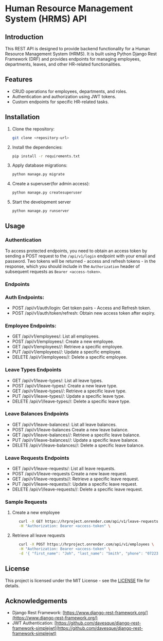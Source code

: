 # Human Resource Management System (HRMS) API

## Introduction

This REST API is designed to provide backend functionality for a Human Resource Management System (HRMS). It is built using Python Django Rest Framework (DRF) and provides endpoints for managing employees, departments, leaves, and other HR-related functionalities.

## Features

- CRUD operations for employees, departments, and roles.
- Authentication and authorization using JWT tokens.
- Custom endpoints for specific HR-related tasks.

## Installation

1. Clone the repository:
   ```bash
   git clone <repository-url>

2. Install the dependencies:
   ```bash
   pip install -r requirements.txt
   
3. Apply database migrations:
      ```bash
   python manage.py migrate
      
4. Create a superuser(for admin access):
      ```bash
   python manage.py createsuperuser
      
5. Start the development server
   ```bash
   python manage.py runserver

## Usage

### Authentication
To access protected endpoints, you need to obtain an access token by sending a POST request to the `/api/v1/login` endpoint with your email and password. Two tokens will be returned - access and refresh tokens - in the response, which you should include in the `Authorization` header of subsequent requests as `Bearer <access-token>`.

### Endpoints

### Auth Endpoints:

- POST /api/v1/auth/login: Get token pairs - Access and Refresh token.
- POST /api/v1/auth/token/refresh: Obtain new access token after expiry.


### Employee Endpoints:
- GET /api/v1/employees/: List all employees.
- POST /api/v1/employees/: Create a new employee.
- GET /api/v1/employees/<employee-id>/: Retrieve a specific employee.
- PUT /api/v1/employees/<employee-id>/: Update a specific employee.
- DELETE /api/v1/employees/<employee-id>/: Delete a specific employee.

### Leave Types Endpoints
- GET /api/v1/leave-types/: List all leave types.
- POST /api/v1/leave-types/: Create a new leave type.
- GET /api/v1/leave-types/<leave-type-id>/: Retrieve a specific leave type.
- PUT /api/v1/leave-types/<leave-type-id>/: Update a specific leave type.
- DELETE /api/v1/leave-types/<leave-type-id>/: Delete a specific leave type.

### Leave Balances Endpoints
- GET /api/v1/leave-balances/: List all leave balances.
- POST /api/v1/leave-balances Create a new leave balance.
- GET /api/v1/leave-balances/<leave-balance-id>/: Retrieve a specific leave balance.
- PUT /api/v1/leave-balances/<leave-balance-id>/: Update a specific leave balance.
- DELETE /api/v1/leave-balances/<leave-balance-id>/: Delete a specific leave balance.

### Leave Requests Endpoints
- GET /api/v1/leave-requests/: List all leave requests.
- POST /api/v1/leave-requests Create a new leave request.
- GET /api/v1/leave-requests/<leave-request-id>/: Retrieve a specific leave request.
- PUT /api/v1/leave-requests/<leave-request-id>/: Update a specific leave request.
- DELETE /api/v1/leave-requests/<leave-request-id>/: Delete a specific leave request.

### Sample Requests
1. Create a new employee
   ```bash
      curl -X GET https://hrproject.onrender.com/api/v1/leave-requests \
      -H "Authorization: Bearer <access-token" \

2. Retrieve all leave requests
   ```bash
      curl -X POST https://hrproject.onrender.com/api/v1/employees \
      -H "Authorization: Bearer <access-token" \
      -d '{ "first_name": "Joh", "last_name": "Smith", "phone": "0722334606", "email": "smithjoh@gmail.com", "address": "Rongai, Kajiado", "role": "Principal Engineer", "date_of_birth": "01/10/1996", "gender": "M", "department": 2, "username": "smith", "password":"Smith@#2V"}'

## License

This project is licensed under the MIT License - see the [LICENSE](LICENSE) file for details.

## Acknowledgements

- Django Rest Framework: [https://www.django-rest-framework.org/](https://www.django-rest-framework.org/)
- JWT Authentication: [https://github.com/davesque/django-rest-framework-simplejwt](https://github.com/davesque/django-rest-framework-simplejwt)



